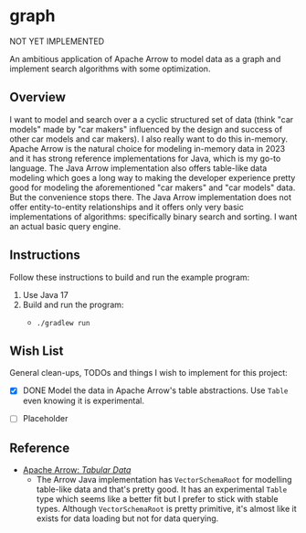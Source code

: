 # graph

NOT YET IMPLEMENTED

An ambitious application of Apache Arrow to model data as a graph and implement search algorithms with some optimization.


## Overview

I want to model and search over a a cyclic structured set of data (think "car models" made by "car makers" influenced by
the design and success of other car models and car makers). I also really want to do this in-memory. Apache Arrow is the
natural choice for modeling in-memory data in 2023 and it has strong reference implementations for Java, which is my
go-to language. The Java Arrow implementation also offers table-like data modeling which goes a long way to making the
developer experience pretty good for modeling the aforementioned "car makers" and "car models" data. But the convenience
stops there. The Java Arrow implementation does not offer entity-to-entity relationships and it offers only very basic
implementations of algorithms: specifically binary search and sorting. I want an actual basic query engine.


## Instructions

Follow these instructions to build and run the example program:

1. Use Java 17
2. Build and run the program:
   * ```shell
     ./gradlew run
     ```


## Wish List

General clean-ups, TODOs and things I wish to implement for this project:

* [x] DONE Model the data in Apache Arrow's table abstractions. Use `Table` even knowing it is experimental.
* [ ] Placeholder


## Reference

* [Apache Arrow: *Tabular Data*](https://arrow.apache.org/docs/java/vector_schema_root.html)
  * The Arrow Java implementation has `VectorSchemaRoot` for modelling table-like data and that's pretty good. It has an
    experimental `Table` type which seems like a better fit but I prefer to stick with stable types. Although
    `VectorSchemaRoot` is pretty primitive, it's almost like it exists for data loading but not for data querying.
